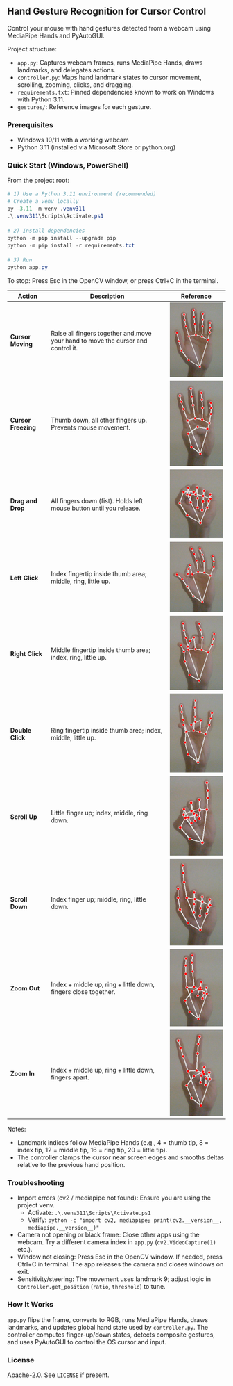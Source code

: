 ## Hand Gesture Recognition for Cursor Control
Control your mouse with hand gestures detected from a webcam using MediaPipe Hands and PyAutoGUI.

Project structure:
- `app.py`: Captures webcam frames, runs MediaPipe Hands, draws landmarks, and delegates actions.
- `controller.py`: Maps hand landmark states to cursor movement, scrolling, zooming, clicks, and dragging.
- `requirements.txt`: Pinned dependencies known to work on Windows with Python 3.11.
- `gestures/`: Reference images for each gesture.

### Prerequisites
- Windows 10/11 with a working webcam
- Python 3.11 (installed via Microsoft Store or python.org)

### Quick Start (Windows, PowerShell)
From the project root:

```powershell
# 1) Use a Python 3.11 environment (recommended)
# Create a venv locally
py -3.11 -m venv .venv311
.\.venv311\Scripts\Activate.ps1

# 2) Install dependencies
python -m pip install --upgrade pip
python -m pip install -r requirements.txt

# 3) Run
python app.py
```

To stop: Press Esc in the OpenCV window, or press Ctrl+C in the terminal.

| Action              | Description                                                         | Reference                                       |
| ------------------- | ------------------------------------------------------------------- | ----------------------------------------------- |
| **Cursor Moving**   | Raise all fingers together and,move your hand to move the cursor and control it.| ![Cursor Moving](gestures/Mouse_moving.png)                                             |
| **Cursor Freezing** | Thumb down, all other fingers up. Prevents mouse movement.          | ![Cursor Freezing](gestures/Mouse_freezing.png) |
| **Drag and Drop**   | All fingers down (fist). Holds left mouse button until you release. | ![Drag](gestures/Drag.png)                      |
| **Left Click**      | Index fingertip inside thumb area; middle, ring, little up.         | ![Left Click](gestures/Left_click.png)          |
| **Right Click**     | Middle fingertip inside thumb area; index, ring, little up.         | ![Right Click](gestures/Right_click.png)        |
| **Double Click**    | Ring fingertip inside thumb area; index, middle, little up.         | ![Double Click](gestures/Double_click.png)      |
| **Scroll Up**       | Little finger up; index, middle, ring down.                         | ![Scroll Up](gestures/Scrolling_up.png)         |
| **Scroll Down**     | Index finger up; middle, ring, little down.                         | ![Scroll Down](gestures/Scrolling_down.png)     |
| **Zoom Out**        | Index + middle up, ring + little down, fingers close together.      | ![Zoom Out](gestures/Zooming_out.png)           |
| **Zoom In**         | Index + middle up, ring + little down, fingers apart.               | ![Zoom In](gestures/Zooming_in.png)             |


Notes:
- Landmark indices follow MediaPipe Hands (e.g., 4 = thumb tip, 8 = index tip, 12 = middle tip, 16 = ring tip, 20 = little tip).
- The controller clamps the cursor near screen edges and smooths deltas relative to the previous hand position.

### Troubleshooting
- Import errors (cv2 / mediapipe not found): Ensure you are using the project venv.
  - Activate: `.\.venv311\Scripts\Activate.ps1`
  - Verify: `python -c "import cv2, mediapipe; print(cv2.__version__, mediapipe.__version__)"`
- Camera not opening or black frame: Close other apps using the webcam. Try a different camera index in `app.py` (`cv2.VideoCapture(1)` etc.).
- Window not closing: Press Esc in the OpenCV window. If needed, press Ctrl+C in terminal. The app releases the camera and closes windows on exit.
- Sensitivity/steering: The movement uses landmark 9; adjust logic in `Controller.get_position` (`ratio`, `threshold`) to tune.

### How It Works
`app.py` flips the frame, converts to RGB, runs MediaPipe Hands, draws landmarks, and updates global hand state used by `controller.py`. The controller computes finger-up/down states, detects composite gestures, and uses PyAutoGUI to control the OS cursor and input.

### License
Apache-2.0. See `LICENSE` if present.
